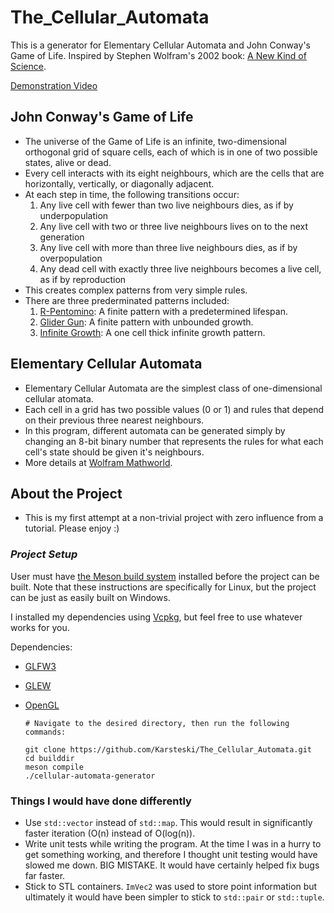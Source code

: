 # The_Cellular_Automata

This is a generator for Elementary Cellular Automata and John Conway's Game of Life.
Inspired by Stephen Wolfram's 2002 book: [A New Kind of Science](https://www.wolframscience.com/nks/).

[Demonstration Video](resources/demo.mp4)
## John Conway's Game of Life

- The universe of the Game of Life is an infinite, two-dimensional orthogonal grid of square cells, each of which is in one of two possible states, alive or dead.
- Every cell interacts with its eight neighbours, which are the cells that are horizontally, vertically, or diagonally adjacent.
- At each step in time, the following transitions occur:
  1. Any live cell with fewer than two live neighbours dies, as if by underpopulation
  2. Any live cell with two or three live neighbours lives on to the next generation
  3. Any live cell with more than three live neighbours dies, as if by overpopulation
  4. Any dead cell with exactly three live neighbours becomes a live cell, as if by reproduction
- This creates complex patterns from very simple rules.
- There are three prederminated patterns included:
  1. [R-Pentomino](https://www.conwaylife.com/wiki/R-pentomino): A finite pattern with a predetermined lifespan.
  2. [Glider Gun](https://conwaylife.com/wiki/Gosper_glider_gun): A finite pattern with unbounded growth.
  3. [Infinite Growth](https://www.conwaylife.com/wiki/Infinite_growth): A one cell thick infinite growth pattern.

## Elementary Cellular Automata

- Elementary Cellular Automata are the simplest class of one-dimensional cellular atomata.
- Each cell in a grid has two possible values (0 or 1) and rules that depend on their previous three nearest neighbours.
- In this program, different automata can be generated simply by changing an 8-bit binary number that represents the rules for what each cell's state should be given it's neighbours.
- More details at [Wolfram Mathworld](https://mathworld.wolfram.com/ElementaryCellularAutomaton.html).

## **About the Project**

- This is my first attempt at a non-trivial project with zero influence from a tutorial. Please enjoy :)

### ***Project Setup***

User must have [the Meson build system](https://mesonbuild.com/) installed before the project can be built. Note that these instructions are specifically for Linux, but the project can be just as easily built on Windows.

I installed my dependencies using [Vcpkg](https://github.com/Microsoft/vcpkg), but feel free to use whatever works for you.

Dependencies:

- [GLFW3](https://www.glfw.org/)
- [GLEW](https://github.com/nigels-com/glew)
- [OpenGL](https://www.opengl.org/)

      # Navigate to the desired directory, then run the following commands:

      git clone https://github.com/Karsteski/The_Cellular_Automata.git
      cd builddir
      meson compile
      ./cellular-automata-generator

### Things I would have done differently

- Use `std::vector` instead of `std::map`. This would result in significantly faster iteration (O(n) instead of O(log(n)).
- Write unit tests while writing the program. At the time I was in a hurry to get something working, and therefore I thought unit testing would have slowed me down. BIG MISTAKE. It would have certainly helped fix bugs far faster.
- Stick to STL containers. `ImVec2` was used to store point information but ultimately it would have been simpler to stick to `std::pair` or `std::tuple`.
